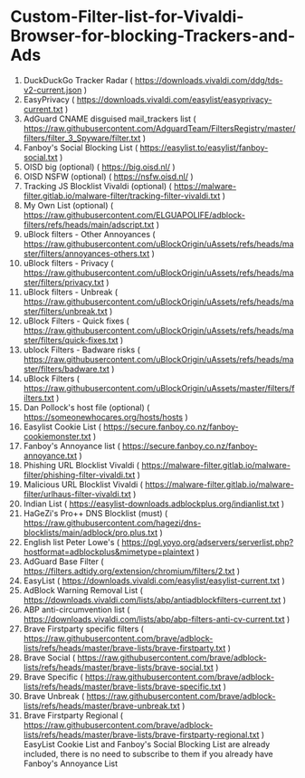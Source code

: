 # Custom-Filter-list-for-Vivaldi-Browser-for-blocking-Trackers-and-Ads

1. DuckDuckGo Tracker Radar ( https://downloads.vivaldi.com/ddg/tds-v2-current.json )
2. EasyPrivacy ( https://downloads.vivaldi.com/easylist/easyprivacy-current.txt )
3. AdGuard CNAME disguised mail_trackers list ( https://raw.githubusercontent.com/AdguardTeam/FiltersRegistry/master/filters/filter_3_Spyware/filter.txt )
4. Fanboy's Social Blocking List ( https://easylist.to/easylist/fanboy-social.txt )
5. OISD big (optional) ( https://big.oisd.nl/ )
6. OISD NSFW (optional) ( https://nsfw.oisd.nl/ )
7. Tracking JS Blocklist Vivaldi (optional) ( https://malware-filter.gitlab.io/malware-filter/tracking-filter-vivaldi.txt )
8. My Own List (optional) ( https://raw.githubusercontent.com/ELGUAPOLIFE/adblock-filters/refs/heads/main/adscript.txt )
9. uBlock filters - Other Annoyances ( https://raw.githubusercontent.com/uBlockOrigin/uAssets/refs/heads/master/filters/annoyances-others.txt )
10. uBlock filters - Privacy ( https://raw.githubusercontent.com/uBlockOrigin/uAssets/refs/heads/master/filters/privacy.txt )
11. uBlock filters - Unbreak ( https://raw.githubusercontent.com/uBlockOrigin/uAssets/refs/heads/master/filters/unbreak.txt )
12. uBlock Filters - Quick fixes ( https://raw.githubusercontent.com/uBlockOrigin/uAssets/refs/heads/master/filters/quick-fixes.txt )
13. ublock Filters - Badware risks ( https://raw.githubusercontent.com/uBlockOrigin/uAssets/refs/heads/master/filters/badware.txt )
14. uBlock Filters ( https://raw.githubusercontent.com/uBlockOrigin/uAssets/master/filters/filters.txt )
15. Dan Pollock's host file (optional) ( https://someonewhocares.org/hosts/hosts )
16. Easylist Cookie List ( https://secure.fanboy.co.nz/fanboy-cookiemonster.txt )
17. Fanboy's Annoyance list ( https://secure.fanboy.co.nz/fanboy-annoyance.txt )
18. Phishing URL Blocklist Vivaldi ( https://malware-filter.gitlab.io/malware-filter/phishing-filter-vivaldi.txt )
19. Malicious URL Blocklist Vivaldi ( https://malware-filter.gitlab.io/malware-filter/urlhaus-filter-vivaldi.txt )
20. Indian List ( https://easylist-downloads.adblockplus.org/indianlist.txt )
21. HaGeZi's Pro++ DNS Blocklist (must) ( https://raw.githubusercontent.com/hagezi/dns-blocklists/main/adblock/pro.plus.txt )
22. English list Peter Lowe's ( https://pgl.yoyo.org/adservers/serverlist.php?hostformat=adblockplus&mimetype=plaintext )
23. AdGuard Base Filter ( https://filters.adtidy.org/extension/chromium/filters/2.txt )
24. EasyList ( https://downloads.vivaldi.com/easylist/easylist-current.txt )
25. AdBlock Warning Removal List ( https://downloads.vivaldi.com/lists/abp/antiadblockfilters-current.txt )
26. ABP anti-circumvention list ( https://downloads.vivaldi.com/lists/abp/abp-filters-anti-cv-current.txt )
27. Brave Firstparty specific filters ( https://raw.githubusercontent.com/brave/adblock-lists/refs/heads/master/brave-lists/brave-firstparty.txt )
28. Brave Social ( https://raw.githubusercontent.com/brave/adblock-lists/refs/heads/master/brave-lists/brave-social.txt )
29. Brave Specific ( https://raw.githubusercontent.com/brave/adblock-lists/refs/heads/master/brave-lists/brave-specific.txt )
30. Brave Unbreak ( https://raw.githubusercontent.com/brave/adblock-lists/refs/heads/master/brave-unbreak.txt )
31. Brave Firstparty Regional ( https://raw.githubusercontent.com/brave/adblock-lists/refs/heads/master/brave-lists/brave-firstparty-regional.txt )
EasyList Cookie List and Fanboy's Social Blocking List are already included, there is no need to subscribe to them if you already have Fanboy's Annoyance List
